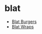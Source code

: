 # blat

 * [Blat Burgers](../index/b/blat-burgers.json)
 * [Blat Wraps](../index/b/blat-wraps.json)
